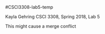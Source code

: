 #CSCI3308-lab5-temp

Kayla Gehring
CSCI 3308, Spring 2018, Lab 5

This might cause a merge conflict
